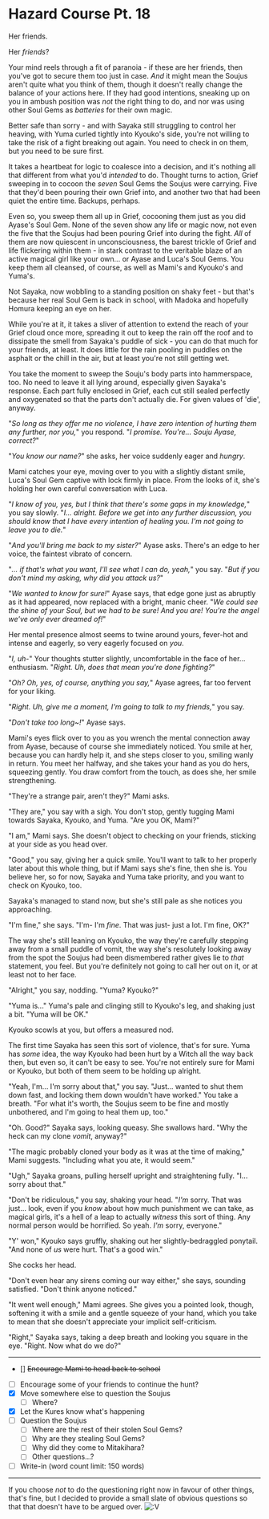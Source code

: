 # Hazard Course Pt. 18

Her friends.

Her *friends*?

Your mind reels through a fit of paranoia - if these are her friends, then you've got to secure them too just in case. *And* it might mean the Soujus aren't quite what you think of them, though it doesn't really change the balance of your actions here. If they had good intentions, sneaking up on you in ambush position was *not* the right thing to do, and nor was using other Soul Gems as *batteries* for their own magic.

Better safe than sorry - and with Sayaka still struggling to control her heaving, with Yuma curled tightly into Kyouko's side, you're not willing to take the risk of a fight breaking out again. You need to check in on them, but you need to be sure first.

It takes a heartbeat for logic to coalesce into a decision, and it's nothing all that different from what you'd *intended* to do. Thought turns to action, Grief sweeping in to cocoon the *seven* Soul Gems the Soujus were carrying. Five that they'd been pouring their own Grief into, and another two that had been quiet the entire time. Backups, perhaps.

Even so, you sweep them all up in Grief, cocooning them just as you did Ayase's Soul Gem. None of the seven show any life or magic now, not even the five that the Soujus had been pouring Grief into during the fight. *All* of them are now quiescent in unconsciousness, the barest trickle of Grief and life flickering within them - in stark contrast to the veritable blaze of an active magical girl like your own... or Ayase and Luca's Soul Gems. You keep them all cleansed, of course, as well as Mami's and Kyouko's and Yuma's.

Not Sayaka, now wobbling to a standing position on shaky feet - but that's because her real Soul Gem is back in school, with Madoka and hopefully Homura keeping an eye on her.

While you're at it, it takes a sliver of attention to extend the reach of your Grief cloud once more, spreading it out to keep the rain off the roof and to dissipate the smell from Sayaka's puddle of sick - you can do that much for your friends, at least. It does little for the rain pooling in puddles on the asphalt or the chill in the air, but at least you're not still getting wet.

You take the moment to sweep the Souju's body parts into hammerspace, too. No need to leave it all lying around, especially given Sayaka's response. Each part fully enclosed in Grief, each cut still sealed perfectly and oxygenated so that the parts don't actually die. For given values of 'die', anyway.

"*So long as they offer me no violence, I have *zero* intention of hurting them any further, nor you,*" you respond. "*I promise. You're... Souju Ayase, correct?*"

"*You know our *name*?*" she asks, her voice suddenly eager and *hungry*.

Mami catches your eye, moving over to you with a slightly distant smile, Luca's Soul Gem captive with lock firmly in place. From the looks of it, she's holding her own careful conversation with Luca.

"*I know of you, yes, but I think that there's some gaps in my knowledge,*" you say slowly. "*I... alright. Before we get into any further discussion, you should know that I have every intention of healing you. I'm not going to leave you to die.*"

"*And you'll bring me back to my sister?*" Ayase asks. There's an edge to her voice, the faintest vibrato of concern.

"*... if that's what you want, I'll see what I can do, yeah,*" you say. "*But if you don't mind my asking, why did you attack us?*"

"*We wanted to *know* for sure!*" Ayase says, that edge gone just as abruptly as it had appeared, now replaced with a bright, manic cheer. "*We could see the shine of your Soul, but we had to be *sure*! And you *are*! You're the angel we've only ever *dreamed* of!*"

Her mental presence almost seems to twine around yours, fever-hot and intense and eagerly, so very eagerly focused on *you*.

"*I, uh-*" Your thoughts stutter slightly, uncomfortable in the face of her... enthusiasm. "*Right. Uh, does that mean you're done fighting?*"

"*Oh? Oh, yes, of course, anything you say,*" Ayase agrees, far too fervent for your liking.

"*Right. Uh, give me a moment, I'm going to talk to my friends,*" you say.

"*Don't take too long\~!*" Ayase says.

Mami's eyes flick over to you as you wrench the mental connection away from Ayase, because of course she immediately noticed. You smile at her, because you can hardly help it, and she steps closer to you, smiling wanly in return. You meet her halfway, and she takes your hand as you do hers, squeezing gently. You draw comfort from the touch, as does she, her smile strengthening.

"They're a strange pair, aren't they?" Mami asks.

"They are," you say with a sigh. You don't stop, gently tugging Mami towards Sayaka, Kyouko, and Yuma. "Are you OK, Mami?"

"I am," Mami says. She doesn't object to checking on your friends, sticking at your side as you head over.

"Good," you say, giving her a quick smile. You'll want to talk to her properly later about this whole thing, but if Mami says she's fine, then she is. You believe her, so for now, Sayaka and Yuma take priority, and you want to check on Kyouko, too.

Sayaka's managed to stand now, but she's still pale as she notices you approaching.

"I'm fine," she says. "I'm- I'm *fine*. That was just- just a lot. I'm fine, OK?"

The way she's still leaning on Kyouko, the way they're carefully stepping away from a small puddle of vomit, the way she's resolutely looking away from the spot the Soujus had been dismembered rather gives lie to *that* statement, you feel. But you're definitely not going to call her out on it, or at least not to her face.

"Alright," you say, nodding. "Yuma? Kyouko?"

"Yuma is..." Yuma's pale and clinging still to Kyouko's leg, and shaking just a bit. "Yuma will be OK."

Kyouko scowls at you, but offers a measured nod.

The first time Sayaka has seen this sort of violence, that's for sure. Yuma has *some* idea, the way Kyouko had been hurt by a Witch all the way back then, but even so, it can't be easy to see. You're not entirely sure for Mami or Kyouko, but both of them seem to be holding up alright.

"Yeah, I'm... I'm sorry about that," you say. "Just... wanted to shut them down fast, and locking them down wouldn't have worked." You take a breath. "For what it's worth, the Soujus seem to be fine and mostly unbothered, and I'm going to heal them up, too."

"Oh. Good?" Sayaka says, looking queasy. She swallows hard. "Why the heck can my clone *vomit*, anyway?"

"The magic probably cloned your body as it was at the time of making," Mami suggests. "Including what you ate, it would seem."

"Ugh," Sayaka groans, pulling herself upright and straightening fully. "I... sorry about that."

"Don't be ridiculous," you say, shaking your head. "*I'm* sorry. That was just... look, even if you *know* about how much punishment we can take, as magical girls, it's a hell of a leap to actually *witness* this sort of thing. Any normal person would be horrified. So yeah. *I'm* sorry, everyone."

"Y' won," Kyouko says gruffly, shaking out her slightly-bedraggled ponytail. "And none of *us* were hurt. That's a good win."

She cocks her head.

"Don't even hear any sirens coming our way either," she says, sounding satisfied. "Don't think anyone noticed."

"It went well enough," Mami agrees. She gives you a pointed look, though, softening it with a smile and a gentle squeeze of your hand, which you take to mean that she doesn't appreciate your implicit self-criticism.

"Right," Sayaka says, taking a deep breath and looking you square in the eye. "Right. Now what do we do?"

---

- [] ~~Encourage Mami to head back to school~~
- [ ] Encourage some of your friends to continue the hunt?
- [x] Move somewhere else to question the Soujus
  - [ ] Where?
- [x] Let the Kures know what's happening
- [ ] Question the Soujus
  - [ ] Where are the rest of their stolen Soul Gems?
  - [ ] Why are they stealing Soul Gems?
  - [ ] Why did they come to Mitakihara?
  - [ ] Other questions...?
- [ ] Write-in (word count limit: 150 words)

---

If you choose *not* to do the questioning right now in favour of other things, that's fine, but I decided to provide a small slate of obvious questions so that that doesn't have to be argued over. ![:V](/styles/sv_smiles/xenforo/emot-v.gif ":V    :V")
